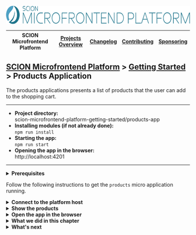 <a href="/README.md"><img src="/resources/branding/scion-microfrontend-platform-banner.svg" height="50" alt="SCION Microfrontend Platform"></a>

| SCION Microfrontend Platform | [Projects Overview][menu-projects-overview] | [Changelog][menu-changelog] | [Contributing][menu-contributing] | [Sponsoring][menu-sponsoring] |  
| --- | --- | --- | --- | --- |

## [SCION Microfrontend Platform][menu-home] > [Getting Started][menu-getting-started] > Products Application

The products applications presents a list of products that the user can add to the shopping cart. 

***
- **Project directory:**\
  scion-microfrontend-platform-getting-started/products-app
- **Installing modules (if not already done):**\
  `npm run install`
- **Starting the app:**\
  `npm run start`
- **Opening the app in the browser:**\
  http://localhost:4201
***


<details>
   <summary><strong>Prerequisites</strong></summary>
   <br>
   
If you checked out the `skeleton` branch of the Git repository for this guide, the directory structure should look like this. If not, please refer to [How to complete this guide][link-getting-started#installation] for step-by-step instructions.

```
   scion-microfrontend-platform-getting-started
   ├── products-app
   │   ├── src
   │   │   ├── products.html // HTML template
   │   │   ├── products-controller.ts // TypeScript file
   │   │   └── styles.scss // Sass stylesheet
   │   ├── package.json
   │   └── tsconfig.json
```
</details>

 
Follow the following instructions to get the `products` micro application running.

<details>
   <summary><strong>Connect to the platform host</strong></summary>
   <br>

In this section, we will connect the `products` micro application to the platform host.

1. Open the TypeScript file `products-controller.ts`.
1. Connect to the platform host by adding the following content to the `init` method, as follows:
   ```ts
        import { MicrofrontendPlatform } from '@scion/microfrontend-platform';   
   
        public async init(): Promise<void> {
   [+]    await MicrofrontendPlatform.connectToHost({symbolicName: 'products-app'});
        }   
   ```
   > Lines to be added are preceded by the [+] mark.   
   
   The only argument we pass is our identity. The platform host then checks whether we are a registered micro application. It also checks our origin, i.e., that our origin matches the manifest origin. This check prevents other micro applications from connecting to the platform on behalf of us.
1. Next, we provide the manifest JSON file that we registered in the host application in the [Getting Started for the Host Application][link-getting-started:host-app].

   Create the file `manifest.json` in the `src` folder, as follows:
   ```json
   {
     "name": "Products App"
   }
   ```
   
   To learn more about the manifest, refer to the [Developer Guide][link-developer-guide#manifest].
   
   > This step requires to serve the application anew.
</details>

<details>
   <summary><strong>Show the products</strong></summary>
   <br>

In this section, we will render products in an unordered list.

1. Open the HTML template `products.html`.
1. Add an empty, unordered list after the heading element and decorate it with the CSS class `products`, as follows:
   ```html
   <ul class="products"></ul>
   ```
1. Open the TypeScript file `products-controller.ts`.
1. Create an interface to represent a product, as follows:
   ```ts
   interface Product {
     id: number;
     name: string;
   }
   ```
   You can place this interface at the end of the `products-controller.ts` file.
1. Create the products array as private member before the constructor, as follows:
   ```ts
   private products: Product[] = [
     {id: 1, name: 'Fancy Shoes'},
     {id: 2, name: 'Shiny knick-knack'},
     {id: 3, name: 'Facinating book'},
     {id: 4, name: 'Exciting gadget'},
     {id: 5, name: 'Bells and whistles'},
   ];
   ```  
1. Create a method to render a list item for a product, as follows:
   ```ts
   private renderProduct(product: Product): void {
     const ul = document.querySelector('ul.products');
     const li = document.createElement('li');
     const text = document.createTextNode(product.name);
     const button = document.createElement('button');
 
     button.innerText = 'Add to cart';
     button.addEventListener('click', () => this.onAddToCart(product));
 
     ul.appendChild(li);
     li.appendChild(text);
     li.appendChild(button);
   }
   ```
1. In the `init` method, iterate through the products and render them, as follows:
   ```ts
        public async init(): Promise<void> {
          // Connect to the platform host
          await MicrofrontendPlatform.connectToHost({symbolicName: 'products-app'});

   [+]    // Render the products
   [+]    this.products.forEach(product => this.renderProduct(product));
        }    
   ```
   > Lines to be added are preceded by the [+] mark.
1. Allow the user to add products to the shopping cart.

   As you may have noticed, we have added an 'Add to cart' button to each product. We further registered a click event handler that calls the `onAddToCart` method when the user clicks on that button.
   Next, we add the missing method to the controller, as follows:
   ```ts
   import { MessageClient } from '@scion/microfrontend-platform';
   import { Beans } from '@scion/toolkit/bean-manager';
   
   private onAddToCart(product: Product): void {
     Beans.get(MessageClient).publish('shopping-cart/add-product', product);
   }   
   ```
   
   When this method is called, we publish a message to the topic `shopping-cart/add-product` to signal (the shopping cart application) that the user wants to add a product to the shopping cart. As of now, nothing would happen when the user clicks on that button, because we did not register a message listener yet. It is important to understand that the platform transports that message to all micro applications. Later, when implementing the `shopping cart` micro application, we will subscribe to such messages and add the product to the shopping cart.

</details>

<details>
   <summary><strong>Open the app in the browser</strong></summary>
   <br>

We did it! Run `npm run start` to serve the applications.

If you open the page http://localhost:4200, you should now see the `products` microfrontend. But adding products to the shopping cart does not work yet, because we still have not implemented the `shopping cart` micro application.
</details>

<details>
   <summary><strong>What we did in this chapter</strong></summary>
   <br>

In this chapter, we have implemented the `products` micro application to display the product list in a microfrontend. We have added a button to each product, allowing the user to add it to the shopping cart. When the user clicks that button, we publish a message to the topic `shopping-cart/add-product`. Later, the `shopping cart` micro application will subscribe to such messages and take the necessary actions.

<details>
   <summary>The <code>products.html</code> looks as following:</summary>

```html
<!DOCTYPE html>
<html lang="en">
  <head>
    <title>Products</title>
    <link rel="stylesheet" type="text/css" href="styles.scss">
    <script defer src="./products-controller.ts"></script>
  </head>
  <body>
    <h1>Products</h1>
    <ul class="products"></ul>
  </body>
</html>
```
</details>

<details>
   <summary>The <code>products-controller.ts</code> looks as following:</summary>

```ts
import { MessageClient, MicrofrontendPlatform } from '@scion/microfrontend-platform';
import { Beans } from '@scion/toolkit/bean-manager';

class ProductsController {

  private products: Product[] = [
    {id: 1, name: 'Fancy Shoes'},
    {id: 2, name: 'Shiny knick-knack'},
    {id: 3, name: 'Facinating book'},
    {id: 4, name: 'Exciting gadget'},
    {id: 5, name: 'Bells and whistles'},
  ];

  public async init(): Promise<void> {
    // Connect to the platform host
    await MicrofrontendPlatform.connectToHost({symbolicName: 'products-app'});

    // Render the products
    this.products.forEach(product => this.renderProduct(product));
  }

  private onAddToCart(product: Product): void {
    // Notify the shopping cart application when the user adds a product to the shopping cart
    Beans.get(MessageClient).publish('shopping-cart/add-product', product);
  }

  private renderProduct(product: Product): void {
    const ul = document.querySelector('ul.products');
    const li = document.createElement('li');
    const text = document.createTextNode(product.name);
    const button = document.createElement('button');

    button.innerText = 'Add to cart';
    button.addEventListener('click', () => this.onAddToCart(product));

    ul.appendChild(li);
    li.appendChild(text);
    li.appendChild(button);
  }
}

new ProductsController().init();

interface Product {
  id: number;
  name: string;
}
```
</details>

<details>
   <summary>The <code>manifest.json</code> looks as following:</summary>

```json
{
  "name": "Products App"
}
```
</details>

</details>

<details>
   <summary><strong>What's next</strong></summary>
   <br>

   Next, we will develop the `shopping cart` micro application so that the user can add products into the shopping cart. Click [here][link-getting-started:shopping-cart-app] to continue. 
</details>

[menu-home]: /README.md
[menu-projects-overview]: /docs/site/projects-overview.md
[menu-changelog]: /docs/site/changelog/changelog.md
[menu-contributing]: /CONTRIBUTING.md
[menu-sponsoring]: /docs/site/sponsoring.md

[menu-getting-started]: /docs/site/getting-started/getting-started.md
[link-getting-started:host-app]: /docs/site/getting-started/getting-started-host-app.md
[link-getting-started:shopping-cart-app]: /docs/site/getting-started/getting-started-shopping-cart-app.md
[link-getting-started#installation]: /docs/site/getting-started/getting-started.md#how-to-complete-this-guide
[link-developer-guide#manifest]: https://scion-microfrontend-platform-developer-guide.now.sh/#chapter:intention-api:manifest
